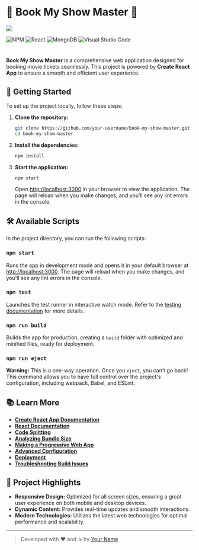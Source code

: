 # 🎥 Book My Show Master 🍿
<img src="https://img.shields.io/badge/-BookMyShow-C4242B?style=flat&logo=bookmyshow&logoColor=white"/>

![NPM](https://img.shields.io/badge/NPM-%23CB3837.svg?style=for-the-badge&logo=npm&logoColor=white)
![React](https://img.shields.io/badge/react-%2320232a.svg?style=for-the-badge&logo=react&logoColor=%2361DAFB)
![MongoDB](https://img.shields.io/badge/MongoDB-%234ea94b.svg?style=for-the-badge&logo=mongodb&logoColor=white)
![Visual Studio Code](https://img.shields.io/badge/Visual%20Studio%20Code-0078d7.svg?style=for-the-badge&logo=visual-studio-code&logoColor=white)

#

**Book My Show Master** is a comprehensive web application designed for booking movie tickets seamlessly. This project is powered by **Create React App** to ensure a smooth and efficient user experience.

## 🚀 Getting Started

To set up the project locally, follow these steps:

1. **Clone the repository:**
    ```bash
    git clone https://github.com/your-username/book-my-show-master.git
    cd book-my-show-master
    ```

2. **Install the dependencies:**
    ```bash
    npm install
    ```

3. **Start the application:**
    ```bash
    npm start
    ```
    Open [http://localhost:3000](http://localhost:3000) in your browser to view the application. The page will reload when you make changes, and you’ll see any lint errors in the console.

## 🛠️ Available Scripts

In the project directory, you can run the following scripts:

### `npm start`

Runs the app in development mode and opens it in your default browser at [http://localhost:3000](http://localhost:3000). The page will reload when you make changes, and you'll see any lint errors in the console.

### `npm test`

Launches the test runner in interactive watch mode. Refer to the [testing documentation](https://facebook.github.io/create-react-app/docs/running-tests) for more details.

### `npm run build`

Builds the app for production, creating a `build` folder with optimized and minified files, ready for deployment.

### `npm run eject`

**Warning:** This is a one-way operation. Once you `eject`, you can’t go back! This command allows you to have full control over the project's configuration, including webpack, Babel, and ESLint.

## 📚 Learn More

- **[Create React App Documentation](https://facebook.github.io/create-react-app/docs/getting-started)**
- **[React Documentation](https://reactjs.org/)**
- **[Code Splitting](https://facebook.github.io/create-react-app/docs/code-splitting)**
- **[Analyzing Bundle Size](https://facebook.github.io/create-react-app/docs/analyzing-the-bundle-size)**
- **[Making a Progressive Web App](https://facebook.github.io/create-react-app/docs/making-a-progressive-web-app)**
- **[Advanced Configuration](https://facebook.github.io/create-react-app/docs/advanced-configuration)**
- **[Deployment](https://facebook.github.io/create-react-app/docs/deployment)**
- **[Troubleshooting Build Issues](https://facebook.github.io/create-react-app/docs/troubleshooting#npm-run-build-fails-to-minify)**

## 🎨 Project Highlights

- **Responsive Design:** Optimized for all screen sizes, ensuring a great user experience on both mobile and desktop devices.
- **Dynamic Content:** Provides real-time updates and smooth interactions.
- **Modern Technologies:** Utilizes the latest web technologies for optimal performance and scalability.


---

> Developed with ❤️ and ☕ by [Your Name](https://github.com/rishab1wnl)
